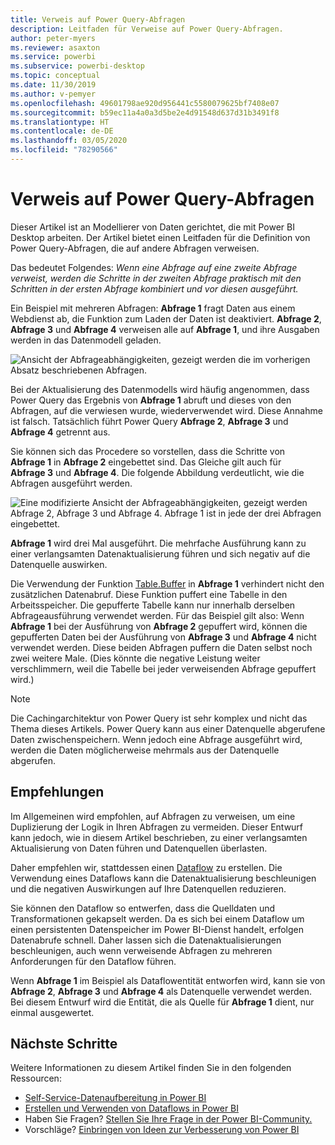```yaml
---
title: Verweis auf Power Query-Abfragen
description: Leitfaden für Verweise auf Power Query-Abfragen.
author: peter-myers
ms.reviewer: asaxton
ms.service: powerbi
ms.subservice: powerbi-desktop
ms.topic: conceptual
ms.date: 11/30/2019
ms.author: v-pemyer
ms.openlocfilehash: 49601798ae920d956441c5580079625bf7408e07
ms.sourcegitcommit: b59ec11a4a0a3d5be2e4d91548d637d31b3491f8
ms.translationtype: HT
ms.contentlocale: de-DE
ms.lasthandoff: 03/05/2020
ms.locfileid: "78290566"
---
```

# <a name="referencing-power-query-queries"></a>Verweis auf Power Query-Abfragen

Dieser Artikel ist an Modellierer von Daten gerichtet, die mit Power BI Desktop arbeiten. Der Artikel bietet einen Leitfaden für die Definition von Power Query-Abfragen, die auf andere Abfragen verweisen.

Das bedeutet Folgendes: _Wenn eine Abfrage auf eine zweite Abfrage verweist, werden die Schritte in der zweiten Abfrage praktisch mit den Schritten in der ersten Abfrage kombiniert und vor diesen ausgeführt._

Ein Beispiel mit mehreren Abfragen: **Abfrage 1** fragt Daten aus einem Webdienst ab, die Funktion zum Laden der Daten ist deaktiviert. **Abfrage 2**, **Abfrage 3** und **Abfrage 4** verweisen alle auf **Abfrage 1**, und ihre Ausgaben werden in das Datenmodell geladen.

![Ansicht der Abfrageabhängigkeiten, gezeigt werden die im vorherigen Absatz beschriebenen Abfragen.](media/power-query-referenced-queries/query-dependencies-web-service.png)

Bei der Aktualisierung des Datenmodells wird häufig angenommen, dass Power Query das Ergebnis von **Abfrage 1** abruft und dieses von den Abfragen, auf die verwiesen wurde, wiederverwendet wird. Diese Annahme ist falsch. Tatsächlich führt Power Query **Abfrage 2**, **Abfrage 3** und **Abfrage 4** getrennt aus.

Sie können sich das Procedere so vorstellen, dass die Schritte von **Abfrage 1** in **Abfrage 2** eingebettet sind. Das Gleiche gilt auch für **Abfrage 3** und **Abfrage 4**. Die folgende Abbildung verdeutlicht, wie die Abfragen ausgeführt werden.

![Eine modifizierte Ansicht der Abfrageabhängigkeiten, gezeigt werden Abfrage 2, Abfrage 3 und Abfrage 4. Abfrage 1 ist in jede der drei Abfragen eingebettet.](media/power-query-referenced-queries/query-dependencies-web-service-concept.png)

**Abfrage 1** wird drei Mal ausgeführt. Die mehrfache Ausführung kann zu einer verlangsamten Datenaktualisierung führen und sich negativ auf die Datenquelle auswirken.

Die Verwendung der Funktion [Table.Buffer](/powerquery-m/table-buffer) in **Abfrage 1** verhindert nicht den zusätzlichen Datenabruf. Diese Funktion puffert eine Tabelle in den Arbeitsspeicher. Die gepufferte Tabelle kann nur innerhalb derselben Abfrageausführung verwendet werden. Für das Beispiel gilt also: Wenn **Abfrage 1** bei der Ausführung von **Abfrage 2** gepuffert wird, können die gepufferten Daten bei der Ausführung von **Abfrage 3** und **Abfrage 4** nicht verwendet werden. Diese beiden Abfragen puffern die Daten selbst noch zwei weitere Male. (Dies könnte die negative Leistung weiter verschlimmern, weil die Tabelle bei jeder verweisenden Abfrage gepuffert wird.)

> [!NOTE]
> Die Cachingarchitektur von Power Query ist sehr komplex und nicht das Thema dieses Artikels. Power Query kann aus einer Datenquelle abgerufene Daten zwischenspeichern. Wenn jedoch eine Abfrage ausgeführt wird, werden die Daten möglicherweise mehrmals aus der Datenquelle abgerufen.

## <a name="recommendations"></a>Empfehlungen

Im Allgemeinen wird empfohlen, auf Abfragen zu verweisen, um eine Duplizierung der Logik in Ihren Abfragen zu vermeiden. Dieser Entwurf kann jedoch, wie in diesem Artikel beschrieben, zu einer verlangsamten Aktualisierung von Daten führen und Datenquellen überlasten.

Daher empfehlen wir, stattdessen einen [Dataflow](../service-dataflows-overview.md) zu erstellen. Die Verwendung eines Dataflows kann die Datenaktualisierung beschleunigen und die negativen Auswirkungen auf Ihre Datenquellen reduzieren.

Sie können den Dataflow so entwerfen, dass die Quelldaten und Transformationen gekapselt werden. Da es sich bei einem Dataflow um einen persistenten Datenspeicher im Power BI-Dienst handelt, erfolgen Datenabrufe schnell. Daher lassen sich die Datenaktualisierungen beschleunigen, auch wenn verweisende Abfragen zu mehreren Anforderungen für den Dataflow führen.

Wenn **Abfrage 1** im Beispiel als Dataflowentität entworfen wird, kann sie von **Abfrage 2**, **Abfrage 3** und **Abfrage 4** als Datenquelle verwendet werden. Bei diesem Entwurf wird die Entität, die als Quelle für **Abfrage 1** dient, nur einmal ausgewertet.

## <a name="next-steps"></a>Nächste Schritte

Weitere Informationen zu diesem Artikel finden Sie in den folgenden Ressourcen:

- [Self-Service-Datenaufbereitung in Power BI](../service-dataflows-overview.md)
- [Erstellen und Verwenden von Dataflows in Power BI](../service-dataflows-create-use.md)
- Haben Sie Fragen? [Stellen Sie Ihre Frage in der Power BI-Community.](https://community.powerbi.com/)
- Vorschläge? [Einbringen von Ideen zur Verbesserung von Power BI](https://ideas.powerbi.com/)
